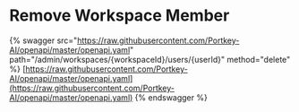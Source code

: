 # Remove Workspace Member

{% swagger src="https://raw.githubusercontent.com/Portkey-AI/openapi/master/openapi.yaml" path="/admin/workspaces/{workspaceId}/users/{userId}" method="delete" %}
[https://raw.githubusercontent.com/Portkey-AI/openapi/master/openapi.yaml](https://raw.githubusercontent.com/Portkey-AI/openapi/master/openapi.yaml)
{% endswagger %}
